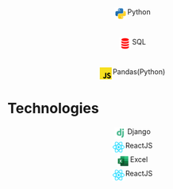 
<div style='display: grid; gap:2rem;'>
  <div style='padding: 2px; display: flex; justify-content: center; gap: 2px;'>
    <img src='./python-svgrepo-com.svg' style='width: 24px; height: 24px' />
    <span>Python</span>
  </div>

  <div style='padding: 2px; display: flex; justify-content: center; gap: 2px;'>
    <img src='./plsql-svgrepo-com.svg' style='width: 24px; height: 24px' />
    <span>SQL</span>
  </div>

  <div style='padding: 2px; display: flex; justify-content: center; gap: 2px;'>
    <img src='./javascript-svgrepo-com.svg' style='width: 24px; height: 24px' />
    <span>Pandas(Python)</span>
  </div>

  

  
</div>


# Technologies

  <div style='padding: 2px; display: flex; justify-content: center; gap: 2px;'>
    <img src='./django-svgrepo-com.svg' style='width: 24px; height: 24px' />
    <span>Django</span>
  </div>

  <div style='padding: 2px; display: flex; justify-content: center; gap: 2px;'>
    <img src='./react-svgrepo-com.svg' style='width: 24px; height: 24px' />
    <span>ReactJS</span>
  </div>

  <div style='padding: 2px; display: flex; justify-content: center; gap: 2px;'>
    <img src='./excel-svgrepo-com.svg' style='width: 24px; height: 24px' />
    <span>Excel</span>
  </div>

  <div style='padding: 2px; display: flex; justify-content: center; gap: 2px;'>
    <img src='./react-svgrepo-com.svg' style='width: 24px; height: 24px' />
    <span>ReactJS</span>
  </div>
